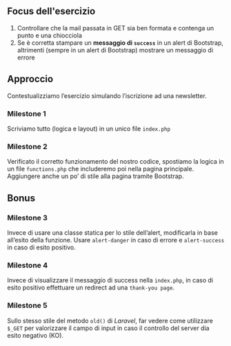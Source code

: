 ## Focus dell'esercizio
1. Controllare che la mail passata in GET sia ben formata e contenga un punto e una chiocciola
2. Se è corretta stampare un **messaggio di `success`** in un alert di Bootstrap, altrimenti (sempre in un alert di Bootstrap) mostrare un messaggio di errore

## Approccio
Contestualizziamo l’esercizio simulando l’iscrizione ad una newsletter.
### Milestone 1
Scriviamo tutto (logica e layout) in un unico file `index.php`

### Milestone 2
Verificato il corretto funzionamento del nostro codice, spostiamo la logica in un file `functions.php` che includeremo poi nella pagina principale. Aggiungere anche un po’ di stile alla pagina tramite Bootstrap.

## Bonus 
### Milestone 3
Invece di usare una classe statica per lo stile dell’alert, modificarla in base all’esito della funzione. Usare `alert-danger` in caso di errore e `alert-success` in caso di esito positivo.

### Milestone 4
Invece di visualizzare il messaggio di success nella `index.php`, in caso di esito positivo effettuare un redirect ad una `thank-you page`.

### Milestone 5
Sullo stesso stile del metodo `old()` di *Laravel*, far vedere come utilizzare `$_GET` per valorizzare il campo di input in caso il controllo del server dia esito negativo (KO).